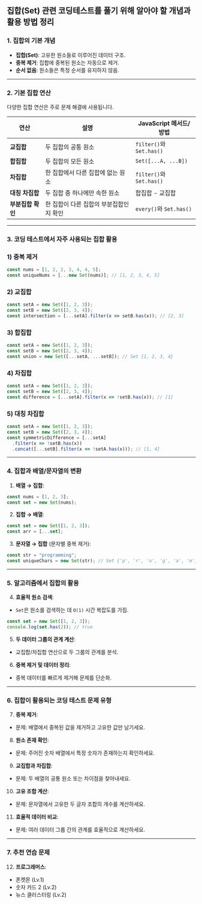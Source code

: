  집합(Set) 관련 코딩테스트를 풀기 위해 알아야 할 개념과 활용 방법 정리
---

### 1. **집합의 기본 개념**

- **집합(Set)**: 고유한 원소들로 이루어진 데이터 구조.
- **중복 제거**: 집합에 중복된 원소는 자동으로 제거.
- **순서 없음**: 원소들은 특정 순서를 유지하지 않음.

---

### 2. **기본 집합 연산**

다양한 집합 연산은 주로 문제 해결에 사용됩니다.

| 연산 | 설명 | JavaScript 메서드/방법 |
| --- | --- | --- |
| **교집합** | 두 집합의 공통 원소 | `filter()`와 `Set.has()` |
| **합집합** | 두 집합의 모든 원소 | `Set([...A, ...B])` |
| **차집합** | 한 집합에서 다른 집합에 없는 원소 | `filter()`와 `Set.has()` |
| **대칭 차집합** | 두 집합 중 하나에만 속한 원소 | 합집합 - 교집합 |
| **부분집합 확인** | 한 집합이 다른 집합의 부분집합인지 확인 | `every()`와 `Set.has()` |

---

### 3. **코딩 테스트에서 자주 사용되는 집합 활용**

### 1) **중복 제거**

```jsx
const nums = [1, 2, 2, 3, 4, 4, 5];
const uniqueNums = [...new Set(nums)]; // [1, 2, 3, 4, 5]

```

### 2) **교집합**

```jsx
const setA = new Set([1, 2, 3]);
const setB = new Set([2, 3, 4]);
const intersection = [...setA].filter(x => setB.has(x)); // [2, 3]

```

### 3) **합집합**

```jsx
const setA = new Set([1, 2, 3]);
const setB = new Set([2, 3, 4]);
const union = new Set([...setA, ...setB]); // Set {1, 2, 3, 4}

```

### 4) **차집합**

```jsx
const setA = new Set([1, 2, 3]);
const setB = new Set([2, 3, 4]);
const difference = [...setA].filter(x => !setB.has(x)); // [1]

```

### 5) **대칭 차집합**

```jsx
const setA = new Set([1, 2, 3]);
const setB = new Set([2, 3, 4]);
const symmetricDifference = [...setA]
  .filter(x => !setB.has(x))
  .concat([...setB].filter(x => !setA.has(x))); // [1, 4]

```

---

### 4. **집합과 배열/문자열의 변환**

1. **배열 → 집합**:

```jsx
const nums = [1, 2, 3];
const set = new Set(nums);

```

2. **집합 → 배열**:

```jsx
const set = new Set([1, 2, 3]);
const arr = [...set];

```

3. **문자열 → 집합** (문자별 중복 제거):

```jsx
const str = "programming";
const uniqueChars = new Set(str); // Set {'p', 'r', 'o', 'g', 'a', 'm', 'i', 'n'}

```


---

### 5. **알고리즘에서 집합의 활용**

4. **효율적 원소 검색**:
- `Set`은 원소를 검색하는 데 `O(1)` 시간 복잡도를 가짐.

```jsx
const set = new Set([1, 2, 3]);
console.log(set.has(2)); // true

```

5. **두 데이터 그룹의 관계 계산**:
- 교집합/차집합 연산으로 두 그룹의 관계를 분석.
6. **중복 제거 및 데이터 정리**:
- 중복 데이터를 빠르게 제거해 문제를 단순화.

---

### 6. **집합이 활용되는 코딩 테스트 문제 유형**

7. **중복 제거**:
- 문제: 배열에서 중복된 값을 제거하고 고유한 값만 남기세요.
8. **원소 존재 확인**:
- 문제: 주어진 숫자 배열에서 특정 숫자가 존재하는지 확인하세요.
9. **교집합과 차집합**:
- 문제: 두 배열의 공통 원소 또는 차이점을 찾아내세요.
10. **고유 조합 계산**:
- 문제: 문자열에서 고유한 두 글자 조합의 개수를 계산하세요.
11. **효율적 데이터 비교**:
- 문제: 여러 데이터 그룹 간의 관계를 효율적으로 계산하세요.

---

### 7. **추천 연습 문제**

12. **프로그래머스**:
- 폰켓몬 (Lv.1)
- 숫자 카드 2 (Lv.2)
- 뉴스 클러스터링 (Lv.2)
 